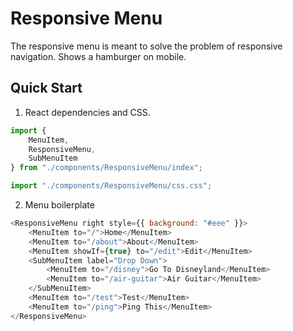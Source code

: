 # Responsive Menu

The responsive menu is meant to solve the problem of responsive navigation. Shows a hamburger 
on mobile.

## Quick Start

1. React dependencies and CSS.

```js
import {
    MenuItem,
    ResponsiveMenu,
    SubMenuItem
} from "./components/ResponsiveMenu/index";

import "./components/ResponsiveMenu/css.css";
```

2. Menu boilerplate

```js
<ResponsiveMenu right style={{ background: "#eee" }}>
    <MenuItem to="/">Home</MenuItem>
    <MenuItem to="/about">About</MenuItem>
    <MenuItem showIf={true} to="/edit">Edit</MenuItem>
    <SubMenuItem label="Drop Down">
        <MenuItem to="/disney">Go To Disneyland</MenuItem>
        <MenuItem to="/air-guitar">Air Guitar</MenuItem>
    </SubMenuItem>
    <MenuItem to="/test">Test</MenuItem>
    <MenuItem to="/ping">Ping This</MenuItem>
</ResponsiveMenu>
```


